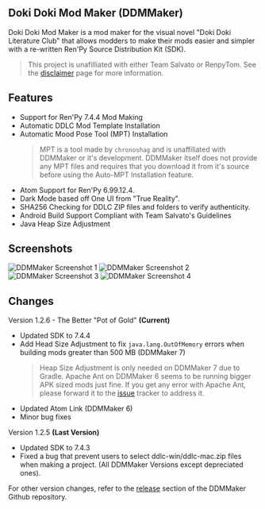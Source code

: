 ## Doki Doki Mod Maker (DDMMaker)

Doki Doki Mod Maker is a mod maker for the visual novel "Doki Doki Literature Club" that allows modders to make their mods easier and simpler with a re-written Ren'Py Source Distribution Kit (SDK).
> This project is unafilliated with either Team Salvato or RenpyTom. See the [disclaimer](../information/disclaimer/disclaimer.md) page for more information.

## Features
- Support for Ren'Py 7.4.4 Mod Making
- Automatic DDLC Mod Template Installation
- Automatic Mood Pose Tool (MPT) Installation
  > MPT is a tool made by `chronoshag` and is unaffiliated with DDMMaker or it's development. DDMMaker itself does not provide any MPT files and requires that you download it from it's source before using the Auto-MPT Installation feature.
- Atom Support for Ren'Py 6.99.12.4.
- Dark Mode based off One UI from "True Reality".
- SHA256 Checking for DDLC ZIP files and folders to verify authenticity.
- Android Build Support Compliant with Team Salvato's Guidelines
- Java Heap Size Adjustment

## Screenshots

![DDMMaker Screenshot 1](../assets/ddmmaker/screenshot0003E.png)
![DDMMaker Screenshot 2](../assets/ddmmaker/screenshot0002E.png)
![DDMMaker Screenshot 3](../assets/ddmmaker/screenshot0004E.png)
![DDMMaker Screenshot 4](../assets/ddmmaker/screenshot0001E.png)

## Changes

Version 1.2.6 - The Better "Pot of Gold" **(Current)**
- Updated SDK to 7.4.4
- Add Head Size Adjustment to fix `java.lang.OutOfMemory` errors when building mods greater than 500 MB (DDMMaker 7)
  > Heap Size Adjustment is only needed on DDMMaker 7 due to Gradle. Apache Ant on DDMMaker 6 seems to be running bigger APK sized mods just fine. If you get any error with Apache Ant, please forward it to the [issue](https://github.com/GanstaKingofSA/DDLC-ModMaker/issues) tracker to address it.
- Updated Atom Link (DDMMaker 6)
- Minor bug fixes

Version 1.2.5 **(Last Version)**
- Updated SDK to 7.4.3
- Fixed a bug that prevent users to select ddlc-win/ddlc-mac.zip files when making a project. (All DDMMaker Versions except depreciated ones).

For other version changes, refer to the [release](https://github.com/GanstaKingofSA/DDLC-ModMaker/releases) section of the DDMMaker Github repository.
